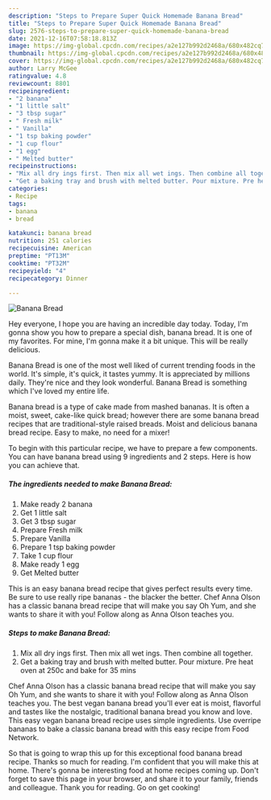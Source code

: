 ```yaml
---
description: "Steps to Prepare Super Quick Homemade Banana Bread"
title: "Steps to Prepare Super Quick Homemade Banana Bread"
slug: 2576-steps-to-prepare-super-quick-homemade-banana-bread
date: 2021-12-16T07:58:18.813Z
image: https://img-global.cpcdn.com/recipes/a2e127b992d2468a/680x482cq70/banana-bread-recipe-main-photo.jpg
thumbnail: https://img-global.cpcdn.com/recipes/a2e127b992d2468a/680x482cq70/banana-bread-recipe-main-photo.jpg
cover: https://img-global.cpcdn.com/recipes/a2e127b992d2468a/680x482cq70/banana-bread-recipe-main-photo.jpg
author: Larry McGee
ratingvalue: 4.8
reviewcount: 8801
recipeingredient:
- "2 banana"
- "1 little salt"
- "3 tbsp sugar"
- " Fresh milk"
- " Vanilla"
- "1 tsp baking powder"
- "1 cup flour"
- "1 egg"
- " Melted butter"
recipeinstructions:
- "Mix all dry ings first. Then mix all wet ings. Then combine all together."
- "Get a baking tray and brush with melted butter. Pour mixture. Pre heat oven at 250c and bake for 35 mins"
categories:
- Recipe
tags:
- banana
- bread

katakunci: banana bread 
nutrition: 251 calories
recipecuisine: American
preptime: "PT13M"
cooktime: "PT32M"
recipeyield: "4"
recipecategory: Dinner

---
```



![Banana Bread](https://img-global.cpcdn.com/recipes/a2e127b992d2468a/680x482cq70/banana-bread-recipe-main-photo.jpg)

Hey everyone, I hope you are having an incredible day today. Today, I'm gonna show you how to prepare a special dish, banana bread. It is one of my favorites. For mine, I'm gonna make it a bit unique. This will be really delicious.

Banana Bread is one of the most well liked of current trending foods in the world. It's simple, it's quick, it tastes yummy. It is appreciated by millions daily. They're nice and they look wonderful. Banana Bread is something which I've loved my entire life.

Banana bread is a type of cake made from mashed bananas. It is often a moist, sweet, cake-like quick bread; however there are some banana bread recipes that are traditional-style raised breads. Moist and delicious banana bread recipe. Easy to make, no need for a mixer!


To begin with this particular recipe, we have to prepare a few components. You can have banana bread using 9 ingredients and 2 steps. Here is how you can achieve that.

<!--inarticleads1-->

##### The ingredients needed to make Banana Bread:

1. Make ready 2 banana
1. Get 1 little salt
1. Get 3 tbsp sugar
1. Prepare  Fresh milk
1. Prepare  Vanilla
1. Prepare 1 tsp baking powder
1. Take 1 cup flour
1. Make ready 1 egg
1. Get  Melted butter


This is an easy banana bread recipe that gives perfect results every time. Be sure to use really ripe bananas - the blacker the better. Chef Anna Olson has a classic banana bread recipe that will make you say Oh Yum, and she wants to share it with you! Follow along as Anna Olson teaches you. 

<!--inarticleads2-->

##### Steps to make Banana Bread:

1. Mix all dry ings first. Then mix all wet ings. Then combine all together.
1. Get a baking tray and brush with melted butter. Pour mixture. Pre heat oven at 250c and bake for 35 mins


Chef Anna Olson has a classic banana bread recipe that will make you say Oh Yum, and she wants to share it with you! Follow along as Anna Olson teaches you. The best vegan banana bread you'll ever eat is moist, flavorful and tastes like the nostalgic, traditional banana bread you know and love. This easy vegan banana bread recipe uses simple ingredients. Use overripe bananas to bake a classic banana bread with this easy recipe from Food Network. 

So that is going to wrap this up for this exceptional food banana bread recipe. Thanks so much for reading. I'm confident that you will make this at home. There's gonna be interesting food at home recipes coming up. Don't forget to save this page in your browser, and share it to your family, friends and colleague. Thank you for reading. Go on get cooking!
